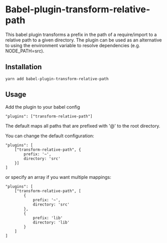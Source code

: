 # Babel-plugin-transform-relative-path

This babel plugin transforms a prefix in the path of a require/import to a relative path to a given directory.
The plugin can be used as an alternative to using the environment variable to resolve dependencies (e.g. NODE_PATH=src).

## Installation

```
yarn add babel-plugin-transform-relative-path
```

## Usage

Add the plugin to your babel config

```
"plugins": ["transform-relative-path"]
```

The default maps all paths that are prefixed with '@' to the root directory.

You can change the default configuration:

```
"plugins": [
	["transform-relative-path", {
		prefix: '~',
		directory: 'src'
	}]
]
```

or specify an array if you want multiple mappings:

```
"plugins": [
	["transform-relative-path", [
		{
			prefix: '~',
			directory: 'src'
		},
		{
			prefix: 'lib'
			directory: 'lib'
		}
	]
]
```

